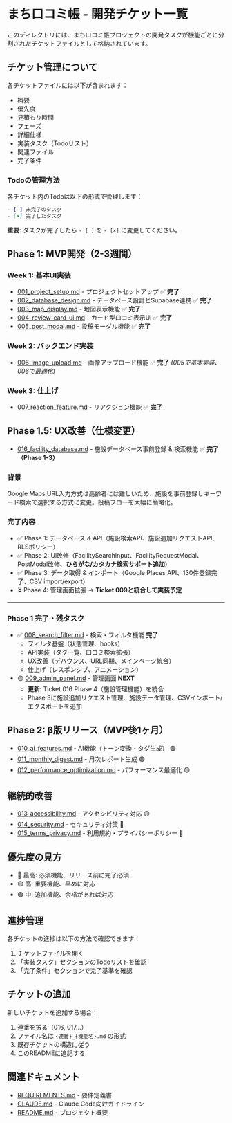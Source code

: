 # まち口コミ帳 - 開発チケット一覧

このディレクトリには、まち口コミ帳プロジェクトの開発タスクが機能ごとに分割されたチケットファイルとして格納されています。

## チケット管理について

各チケットファイルには以下が含まれます：
- 概要
- 優先度
- 見積もり時間
- フェーズ
- 詳細仕様
- 実装タスク（Todoリスト）
- 関連ファイル
- 完了条件

### Todoの管理方法

各チケット内のTodoは以下の形式で管理します：

```markdown
- [ ] 未完了のタスク
- [×] 完了したタスク
```

**重要**: タスクが完了したら `- [ ]` を `- [×]` に変更してください。

## Phase 1: MVP開発（2-3週間）

### Week 1: 基本UI実装
- [001_project_setup.md](./001_project_setup.md) - プロジェクトセットアップ ✅ **完了**
- [002_database_design.md](./002_database_design.md) - データベース設計とSupabase連携 ✅ **完了**
- [003_map_display.md](./003_map_display.md) - 地図表示機能 ✅ **完了**
- [004_review_card_ui.md](./004_review_card_ui.md) - カード型口コミ表示UI ✅ **完了**
- [005_post_modal.md](./005_post_modal.md) - 投稿モーダル機能 ✅ **完了**

### Week 2: バックエンド実装
- [006_image_upload.md](./006_image_upload.md) - 画像アップロード機能 ✅ **完了** *(005で基本実装、006で最適化)*

### Week 3: 仕上げ
- [007_reaction_feature.md](./007_reaction_feature.md) - リアクション機能 ✅ **完了**

## Phase 1.5: UX改善（仕様変更）

- [016_facility_database.md](./016_facility_database.md) - 施設データベース事前登録 & 検索機能 ✅ **完了（Phase 1-3）**

### 背景
Google Maps URL入力方式は高齢者には難しいため、施設を事前登録しキーワード検索で選択する方式に変更。投稿フローを大幅に簡略化。

### 完了内容
- ✅ Phase 1: データベース & API（施設検索API、施設追加リクエストAPI、RLSポリシー）
- ✅ Phase 2: UI改修（FacilitySearchInput、FacilityRequestModal、PostModal改修、**ひらがな/カタカナ検索サポート追加**）
- ✅ Phase 3: データ取得 & インポート（Google Places API、130件登録完了、CSV import/export）
- ⏳ Phase 4: 管理画面拡張 → **Ticket 009と統合して実装予定**

---

### Phase 1 完了・残タスク
- ✅ [008_search_filter.md](./008_search_filter.md) - 検索・フィルタ機能 **完了**
  - フィルタ基盤（状態管理、hooks）
  - API実装（タグ一覧、口コミ検索拡張）
  - UX改善（デバウンス、URL同期、メインページ統合）
  - 仕上げ（レスポンシブ、アニメーション）
- 🟡 [009_admin_panel.md](./009_admin_panel.md) - 管理画面 **NEXT**
  - **更新**: Ticket 016 Phase 4（施設管理機能）を統合
  - Phase 3に施設追加リクエスト管理、施設データ管理、CSVインポート/エクスポートを追加

## Phase 2: β版リリース（MVP後1ヶ月）

- [010_ai_features.md](./010_ai_features.md) - AI機能（トーン変換・タグ生成） 🟢
- [011_monthly_digest.md](./011_monthly_digest.md) - 月次レポート生成 🟢
- [012_performance_optimization.md](./012_performance_optimization.md) - パフォーマンス最適化 🟡

## 継続的改善

- [013_accessibility.md](./013_accessibility.md) - アクセシビリティ対応 🟡
- [014_security.md](./014_security.md) - セキュリティ対策 🔴
- [015_terms_privacy.md](./015_terms_privacy.md) - 利用規約・プライバシーポリシー 🔴

## 優先度の見方

- 🔴 最高: 必須機能、リリース前に完了必須
- 🟡 高: 重要機能、早めに対応
- 🟢 中: 追加機能、余裕があれば対応

## 進捗管理

各チケットの進捗は以下の方法で確認できます：

1. チケットファイルを開く
2. 「実装タスク」セクションのTodoリストを確認
3. 「完了条件」セクションで完了基準を確認

## チケットの追加

新しいチケットを追加する場合：

1. 連番を振る（016, 017...）
2. ファイル名は `{連番}_{機能名}.md` の形式
3. 既存チケットの構造に従う
4. このREADMEに追記する

## 関連ドキュメント

- [REQUIREMENTS.md](../REQUIREMENTS.md) - 要件定義書
- [CLAUDE.md](../CLAUDE.md) - Claude Code向けガイドライン
- [README.md](../README.md) - プロジェクト概要
